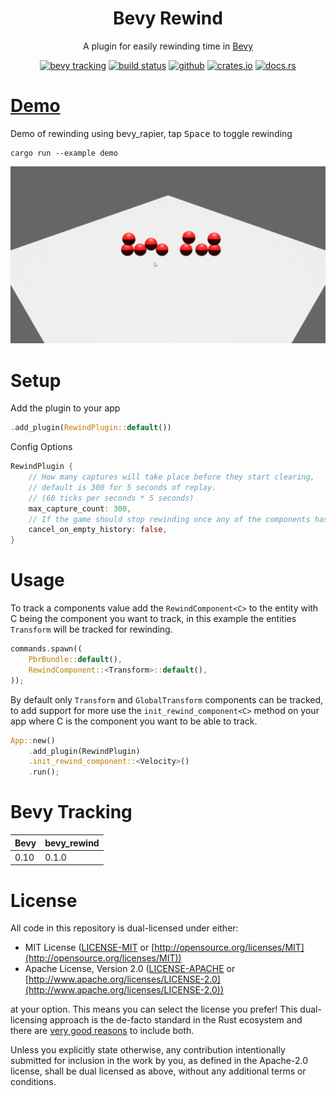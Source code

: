 <div align="center">

# Bevy Rewind 

A plugin for easily rewinding time in [Bevy](https://github.com/bevyengine/bevy)

[<img alt="bevy tracking" src="https://img.shields.io/badge/Bevy%20tracking-released%20version-lightblue?style=for-the-badge" height="24">](https://github.com/bevyengine/bevy/blob/main/docs/plugins_guidelines.md#main-branch-tracking)
[<img alt="build status" src="https://img.shields.io/github/actions/workflow/status/LiamGallagher737/bevy_rewind/rust.yml?branch=main&style=for-the-badge" height="24">](https://github.com/LiamGallagher737/bevy_rewind/actions)
[<img alt="github" src="https://img.shields.io/badge/github-bevy_rewind-8da0cb?style=for-the-badge&labelColor=555555&logo=github" height="24">](https://github.com/LiamGallagher737/bevy_rewind)
[<img alt="crates.io" src="https://img.shields.io/crates/v/bevy_rewind.svg?style=for-the-badge&color=fc8d62&logo=rust" height="24">](https://crates.io/crates/bevy_rewind)
[<img alt="docs.rs" src="https://img.shields.io/badge/docs.rs-bevy_rewind-66c2a5?style=for-the-badge&labelColor=555555&logo=docs.rs" height="24">](https://docs.rs/bevy_rewind)

</div>



# [Demo](examples/demo.rs)

Demo of rewinding using bevy_rapier, tap <kbd>Space</kbd> to toggle rewinding

```console
cargo run --example demo 
```

<div align="center">
    <img src="examples/images/demo.gif" alt="Gif of Demo Example" width="600" />
</div>



# Setup

Add the plugin to your app
```rust
.add_plugin(RewindPlugin::default())
```

Config Options

```rust
RewindPlugin {
    // How many captures will take place before they start clearing,
    // default is 300 for 5 seconds of replay.
    // (60 ticks per seconds * 5 seconds)
    max_capture_count: 300,
    // If the game should stop rewinding once any of the components has run out of history.
    cancel_on_empty_history: false, 
}
```



# Usage

To track a components value add the `RewindComponent<C>` to the entity with C being the component you want to track, in this example the entities `Transform` will be tracked for rewinding.

```rust
commands.spawn((
    PbrBundle::default(),
    RewindComponent::<Transform>::default(),
));
```

By default only `Transform` and `GlobalTransform` components can be tracked, to add support for more use the `init_rewind_component<C>` method on your app where C is the component you want to be able to track.

```rust
App::new()
    .add_plugin(RewindPlugin)
    .init_rewind_component::<Velocity>()
    .run();
```



# Bevy Tracking

|Bevy|bevy_rewind|
|---|---|
|0.10|0.1.0|



# License

All code in this repository is dual-licensed under either:

* MIT License ([LICENSE-MIT](LICENSE-MIT) or [http://opensource.org/licenses/MIT](http://opensource.org/licenses/MIT))
* Apache License, Version 2.0 ([LICENSE-APACHE](LICENSE-APACHE) or [http://www.apache.org/licenses/LICENSE-2.0](http://www.apache.org/licenses/LICENSE-2.0))

at your option. This means you can select the license you prefer! This dual-licensing approach is the de-facto standard in the Rust ecosystem and there are [very good reasons](https://github.com/bevyengine/bevy/issues/2373) to include both.

Unless you explicitly state otherwise, any contribution intentionally submitted for inclusion in the work by you, as defined in the Apache-2.0 license, shall be dual licensed as above, without any additional terms or conditions.
